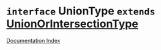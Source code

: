 # `interface` UnionType `extends` [UnionOrIntersectionType](../private.interface.UnionOrIntersectionType/README.md)

[Documentation Index](../README.md)

